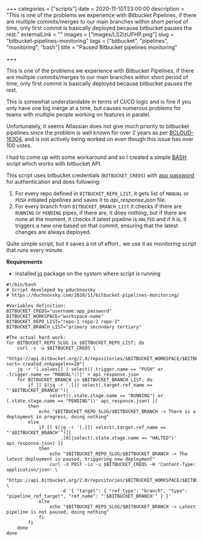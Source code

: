 +++
categories = ["scripts"]
date = 2020-11-10T23:00:00
description = "This is one of the problems we experience with Bitbucket Pipelines, if there are multiple commits/merges to our main branches within short period of time, only first commit is basically deployed because bitbucket pauses the rest."
externalLink = ""
images = ["images/LS2lziJFHP.png"]
slug = "bitbucket-pipelines-monitoring"
tags = ["bitbucket", "pipelines", "monitoring", "bash"]
title = "Paused Bitbucket pipelines monitoring"

+++

This is one of the problems we experience with Bitbucket Pipelines, if there are multiple commits/merges to our main branches within short period of time, only first commit is basically deployed because bitbucket pauses the rest.

This is somewhat understandable in terms of CI/CD logic and is fine if you only have one big merge at a time, but causes numerous problems for teams with multiple people working on features in paralel.

Unfortunately, it seems Atlassian does not give much priority to bitbucket pipelines since the problem is well known for over 2 years as per [BCLOUD-16304](https://jira.atlassian.com/browse/BCLOUD-16304), and is not actively being worked on even though this issue has over 100 votes.

I had to come up with some workaround and so I created a simple [BASH](<https://en.wikipedia.org/wiki/Bash_(Unix_shell)>) script which works with bitbucket API.

This script uses bitbucket credentials (`BITBUCKET_CREDS`) with [app password](https://bitbucket.org/account/settings/app-passwords/) for authentication and does following:

1. For every repo defined in `BITBUCKET_REPO_LIST`, it gets list of `MANUAL` or `PUSH` initiated pipelines and saves it to _api_response.json_ file.
2. For every branch from `BITBUCKET_BRANCH_LIST` it checks if there are `RUNNING` or `PENDING` pipes, if there are, it does nothing, but if there are none at the moment, it checks if latest pipeline is `HALTED` and if it is, it triggers a new one based on that commit, ensuring that the latest changes are always deployed.

Quite simple script, but it saves a lot of effort.. we use it as monitoring script that runs every minute.

**Requirements**

- installed [jq](https://stedolan.github.io/jq/download/) package on the system where script is running

```shell
#!/bin/bash
# Script developed by pduchnovsky
# https://duchnovsky.com/2020/11/bitbucket-pipelines-monitoring/

#Variables definition:
BITBUCKET_CREDS="username:app_password"
BITBUCKET_WORKSPACE="workspace-name"
BITBUCKET_REPO_LIST="repo-1 repo-2 repo-3"
BITBUCKET_BRANCH_LIST="primary secondary tertiary"

#The actual hard work:
for BITBUCKET_REPO_SLUG in $BITBUCKET_REPO_LIST; do
    curl -s -u $BITBUCKET_CREDS \
    "https://api.bitbucket.org/2.0/repositories/$BITBUCKET_WORKSPACE/$BITBUCKET_REPO_SLUG/pipelines/?sort=-created_on&pagelen=20"|
    jq -r '[.values[] | select((.trigger.name == "PUSH" or .trigger.name == "MANUAL"))]' > api_response.json
    for BITBUCKET_BRANCH in $BITBUCKET_BRANCH_LIST; do
        if [[ $(jq -r '.[]| select(.target.ref_name == "'$BITBUCKET_BRANCH'")|
                select((.state.stage.name == "RUNNING") or (.state.stage.name == "PENDING"))' api_response.json) ]]
        then
            echo "$BITBUCKET_REPO_SLUG/$BITBUCKET_BRANCH -> There is a deployment in progress, doing nothing"
        else
            if [[ $(jq -r '[.[]| select(.target.ref_name == "'$BITBUCKET_BRANCH'")]|
                    .[0]|select(.state.stage.name == "HALTED")' api_response.json) ]]
            then
                echo "$BITBUCKET_REPO_SLUG/$BITBUCKET_BRANCH -> The latest deployment is paused, triggering new deployment"
                curl -X POST -is -u $BITBUCKET_CREDS -H 'Content-Type: application/json' \
                    "https://api.bitbucket.org/2.0/repositories/$BITBUCKET_WORKSPACE/$BITBUCKET_REPO_SLUG/pipelines/" \
                    -d '{ "target": { "ref_type": "branch", "type": "pipeline_ref_target", "ref_name": "'$BITBUCKET_BRANCH'" } }'
            else
                echo "$BITBUCKET_REPO_SLUG/$BITBUCKET_BRANCH -> Latest pipeline is not paused, doing nothing"
            fi
        fi
    done
done
```
